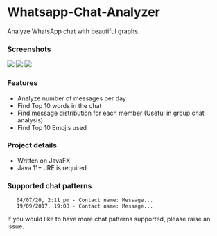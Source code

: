# Whatsapp-Chat-Analyzer
Analyze WhatsApp chat with beautiful graphs.

### Screenshots
<img src=https://i.imgur.com/cv5Xj2u.gif>
<img src=https://i.imgur.com/y3po1Ar.png>
<img src=https://i.imgur.com/kD7Kh4j.png>

### Features
- Analyze number of messages per day
- Find Top 10 words in the chat
- Find message distribution for each member (Useful in group chat analysis)
- Find Top 10 Emojis used

### Project details
- Written on JavaFX
- Java 11+ JRE is required

### Supported chat patterns
 ```
    04/07/20, 2:11 pm - Contact name: Message...
    19/09/2017, 19:08 - Contact name: Message...
  ```
 If you would like to have more chat patterns supported, please raise an issue.

